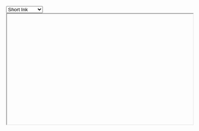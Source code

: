 <html lang="en">
<head>
  <meta charset="UTF-8">
  <meta name="viewport" content="width=device-width, initial-scale=1.0">
  <title>Dynamic Iframe</title>
</head>
<body>
  <select id="websiteSelector" onchange="changeIframe()">
    <option value="https://short.ink/BXL2i1Kc8">Short Ink</option>
    <option value="https://www.sonsaur.com/">Sonsaur</option>
    <option value="https://ev.io">Ev.io</option>
    <option value="https://9gag.com">9GAG</option>
    <option value="https://sites.google.com/site/classroom6x/">Google Sites</option>
  </select>

  <iframe id="myIframe" width="100%" height="300px"></iframe>

  <script>
    function changeIframe() {
      var select = document.getElementById("websiteSelector");
      var iframe = document.getElementById("myIframe");
      var selectedUrl = select.options[select.selectedIndex].value;
      iframe.src = selectedUrl;
    }

    // Call changeIframe initially to load the default website
    changeIframe();
  </script>
</body>
</html>
